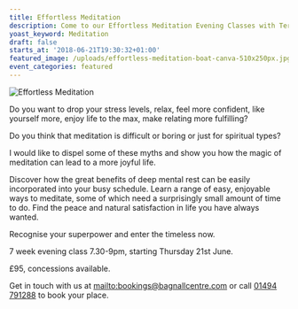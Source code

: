 ```yaml
---
title: Effortless Meditation
description: Come to our Effortless Meditation Evening Classes with Terry Breeze
yoast_keyword: Meditation
draft: false
starts_at: '2018-06-21T19:30:32+01:00'
featured_image: /uploads/effortless-meditation-boat-canva-510x250px.jpg
event_categories: featured
---
```

![Effortless Meditation](/uploads/effortless-meditation-boat-canva-510x250px.jpg)

Do you want to drop your stress levels, relax, feel more confident, like yourself more, enjoy life to the max, make relating more fulfilling?

Do you think that meditation is difficult or boring or just for spiritual types?

I would like to dispel some of these myths and show you how the magic of meditation can lead to a more joyful life. 

Discover how the great benefits of deep mental rest can be easily incorporated into your busy schedule. Learn a range of easy, enjoyable ways to meditate, some of which need a surprisingly small amount of time to do. Find the peace and natural satisfaction in life you have always wanted.

Recognise your superpower and enter the timeless now.

7 week evening class 7.30-9pm, starting Thursday 21st June.

£95, concessions available.

Get in touch with us at <mailto:bookings@bagnallcentre.com> or call [01494 791288](tel:01494791288) to book your place.
